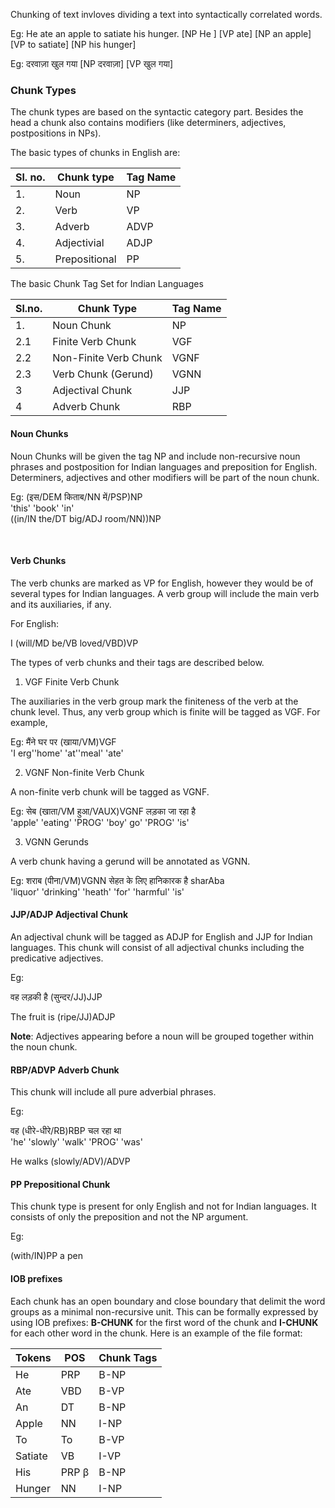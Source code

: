 Chunking of text invloves dividing a text into syntactically correlated words.

Eg: He ate an apple to satiate his hunger.
[NP He ] [VP ate] [NP an apple] [VP to satiate]
[NP his hunger]

Eg: दरवाज़ा खुल गया [NP दरवाज़ा] [VP खुल गया]<br/>

### Chunk Types

The chunk types are based on the syntactic category part. Besides the head a chunk also contains modifiers (like determiners, adjectives, postpositions in NPs).


The basic types of chunks in English are:

|Sl. no.|Chunk type|Tag Name|
|---|---|---|
|1. |Noun|NP|
|2. |Verb|VP|
|3. |Adverb|ADVP|
|4. |Adjectivial|ADJP|
|5. |Prepositional|PP|


The basic Chunk Tag Set for Indian Languages

|Sl.no.|Chunk Type|Tag Name|
|---|---|---|
|1. |Noun Chunk|NP|
|2.1|Finite Verb Chunk|VGF|
|2.2|Non-Finite Verb Chunk|VGNF|
|2.3|Verb Chunk (Gerund)|VGNN|
|3  |Adjectival Chunk|JJP|
|4  |Adverb Chunk|RBP|


#### Noun Chunks

Noun Chunks will be given the tag NP and include non-recursive noun phrases and postposition for Indian languages and preposition for English. Determiners, adjectives and other modifiers will be part of the noun chunk.

Eg: (इस/DEM किताब/NN में/PSP)NP <br/>
     'this'  'book'   'in'<br/>
((in/IN the/DT big/ADJ room/NN))NP

<br/>

#### Verb Chunks

The verb chunks are marked as VP for English, however they would be of several types for Indian languages.  A verb group will include the main verb and its auxiliaries, if any.

For English:<br/>

I (will/MD be/VB loved/VBD)VP<br/>

The types of verb chunks and their tags are described below.<br/>

1. VGF Finite Verb Chunk

The auxiliaries in the verb group mark the finiteness of the verb at the chunk level. Thus, any verb group which is finite will be tagged as VGF. For example,<br/>

Eg: मैंने घर पर (खाया/VM)VGF<br/>
    'I erg''home' 'at''meal'  'ate'<br/>

2. VGNF   Non-finite Verb Chunk

A non-finite verb chunk will be tagged as VGNF. <br/> 

Eg: सेब  (खाता/VM  हुआ/VAUX)VGNF लड़का जा रहा है <br/>
  'apple' 'eating' 'PROG'  'boy' go' 'PROG' 'is'<br/>

3. VGNN	Gerunds

A verb chunk having a gerund will be annotated as VGNN.

Eg: शराब (पीना/VM)VGNN सेहत के लिए हानिकारक है sharAba  <br/>
    'liquor'  'drinking'      'heath'   'for' 'harmful'   'is'<br/>


#### JJP/ADJP	Adjectival Chunk

An adjectival chunk will be tagged as ADJP for English and JJP for Indian languages. This chunk will consist of all adjectival chunks including the predicative adjectives.

Eg: <br/>

वह लड़की है (सुन्दर/JJ)JJP<br/> 

The fruit is (ripe/JJ)ADJP<br/>

**Note**: Adjectives appearing before a noun will be grouped together within the noun chunk.


#### RBP/ADVP	Adverb Chunk


This chunk will include all pure adverbial phrases.<br/>

Eg:<br/>

वह (धीरे-धीरे/RB)RBP चल रहा था <br/>
'he' 'slowly' 'walk' 'PROG' 'was'<br/>

He walks (slowly/ADV)/ADVP <br/>


#### PP Prepositional Chunk

This chunk type is present for only English and not for Indian languages. It consists of only the preposition and not the NP argument.

Eg: <br/>

(with/IN)PP a pen<br/>  
			

#### IOB prefixes


Each chunk has an open boundary and close boundary that delimit the word groups as a minimal non-recursive unit. This can be formally expressed by using IOB prefixes: **B-CHUNK** for the first word of the chunk and **I-CHUNK** for each other word in the chunk. Here is an example of the file format:

|Tokens|POS |Chunk Tags|
|---|---|---|
|He |PRP|B-NP|
|Ate|VBD|B-VP|
|An |DT |B-NP|
|Apple|NN |I-NP|
|To |To |B-VP|
|Satiate|VB |I-VP|
|His|PRP &#946;|B-NP|
|Hunger|NN |I-NP|